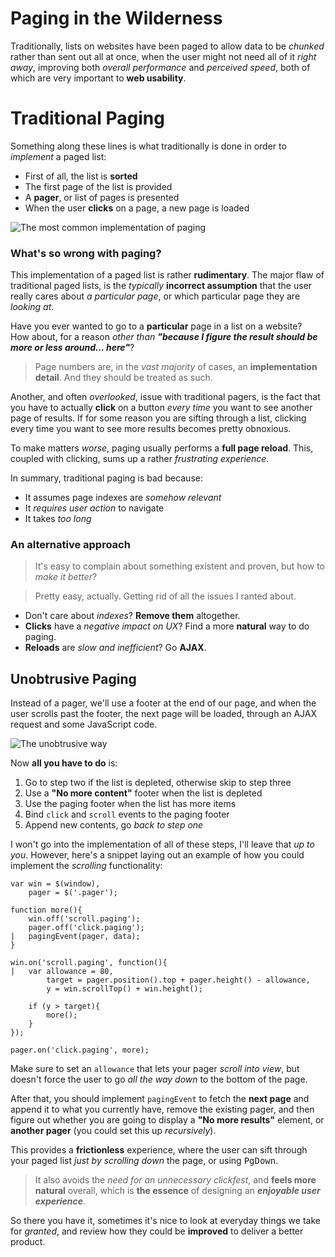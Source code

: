 # Paging in the Wilderness #

Traditionally, lists on websites have been paged to allow data to be _chunked_ rather than sent out all at once, when the user might not need all of it _right away_, improving both _overall performance_ and _perceived speed_, both of which are very important to **web usability**.

# Traditional Paging #

Something along these lines is what traditionally is done in order to _implement_ a paged list:

- First of all, the list is **sorted**
- The first page of the list is provided
- A **pager**, or list of pages is presented
- When the user **clicks** on a page, a new page is loaded

![The most common implementation of paging][1]

### What's so wrong with paging? ###

This implementation of a paged list is rather **rudimentary**. The major flaw of traditional paged lists, is the _typically_ **incorrect assumption** that the user really cares about _a particular page_, or which particular page they are _looking at_.

Have you ever wanted to go to a **particular** page in a list on a website?  
How about, for a reason _other than **"because I figure the result should be more or less around... here"**_?

> Page numbers are, in the _vast majority_ of cases, an **implementation detail**. And they should be treated as such.

Another, and often _overlooked_, issue with traditional pagers, is the fact that you have to actually **click** on a button _every time_ you want to see another page of results. If for some reason you are sifting through a list, clicking every time you want to see more results becomes pretty obnoxious.

To make matters _worse_, paging usually performs a **full page reload**. This, coupled with clicking, sums up a rather _frustrating experience_.

In summary, traditional paging is bad because:

- It assumes page indexes are _somehow relevant_
- It _requires user action_ to navigate
- It takes _too long_

### An alternative approach ###

> It's easy to complain about something existent and proven, but how to _make it better_?

> Pretty easy, actually. Getting rid of all the issues I ranted about.

- Don't care about _indexes_? **Remove them** altogether.  
- **Clicks** have a _negative impact on UX_? Find a more **natural** way to do paging.  
- **Reloads** are _slow and inefficient_? Go **AJAX**.

## Unobtrusive Paging ##

Instead of a pager, we'll use a footer at the end of our page, and when the user scrolls past the footer, the next page will be loaded, through an AJAX request and some JavaScript code.

![The unobtrusive way][2]

Now **all you have to do** is:

 1. Go to step two if the list is depleted, otherwise skip to step three
 2. Use a **"No more content"** footer when the list is depleted
 3. Use the paging footer when the list has more items
 4. Bind `click` and `scroll` events to the paging footer
 5. Append new contents, go _back to step one_

I won't go into the implementation of all of these steps, I'll leave that _up to you_. However, here's a snippet laying out an example of how you could implement the _scrolling_ functionality:
 
    var win = $(window),
	    pager = $('.pager');
        
    function more(){
        win.off('scroll.paging');
        pager.off('click.paging');
    |   pagingEvent(pager, data);
    }

    win.on('scroll.paging', function(){
    |   var allowance = 80,
            target = pager.position().top + pager.height() - allowance,
            y = win.scrollTop() + win.height();

        if (y > target){
            more();
        }
    });

    pager.on('click.paging', more);

Make sure to set an `allowance` that lets your pager _scroll into view_, but doesn't force the user to go _all the way down_ to the bottom of the page.

After that, you should implement `pagingEvent` to fetch the **next page** and append it to what you currently have, remove the existing pager, and then figure out whether you are going to display a **"No more results"** element, or **another pager** (you could set this up _recursively_).

This provides a **frictionless** experience, where the user can sift through your paged list _just by scrolling down_ the page, or using  <kbd>PgDown</kbd>.

> It also avoids the _need for an unnecessary clickfest_, and **feels more natural** overall, which is **the essence** of designing an _**enjoyable user experience**_.

So there you have it, sometimes it's nice to look at everyday things we take for _granted_, and review how they could be **improved** to deliver a better product.

  [1]: /img/uploads/traditional-pager.png
  [2]: /img/uploads/unobtrusive-pager.png